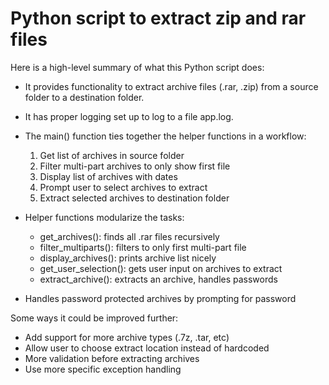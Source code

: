 # Python script to extract zip and rar files
Here is a high-level summary of what this Python script does:

- It provides functionality to extract archive files (.rar, .zip) from a source folder to a destination folder.

- It has proper logging set up to log to a file app.log.

- The main() function ties together the helper functions in a workflow:

  1. Get list of archives in source folder
  2. Filter multi-part archives to only show first file
  3. Display list of archives with dates 
  4. Prompt user to select archives to extract
  5. Extract selected archives to destination folder
  
- Helper functions modularize the tasks:

  - get_archives(): finds all .rar files recursively
  - filter_multiparts(): filters to only first multi-part file
  - display_archives(): prints archive list nicely
  - get_user_selection(): gets user input on archives to extract
  - extract_archive(): extracts an archive, handles passwords

- Handles password protected archives by prompting for password

Some ways it could be improved further:

- Add support for more archive types (.7z, .tar, etc)
- Allow user to choose extract location instead of hardcoded
- More validation before extracting archives
- Use more specific exception handling
